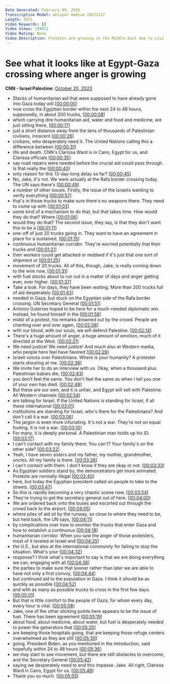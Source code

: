 ```yaml
---
Date Generated: February 09, 2025
Transcription Model: whisper medium 20231117
Length: 357s
Video Keywords: []
Video Views: 199812
Video Rating: None
Video Description: Protests are growing in the Middle East due to civilian deaths in Gaza as humanitarian aid remains in limbo at the Rafah Crossing on the Egypt-Gaza border. Protester Rahma Zein shared with CNN's Clarissa Ward why she's so upset with Western media. #CNN #News
---
```


# See what it looks like at Egypt-Gaza crossing where anger is growing
**CNN - Israel Palestine:** [October 20, 2023](https://www.youtube.com/watch?v=FAPu4FLd2pk)
*  Stacks of humanitarian aid that were supposed to have already gone into Gaza today will [[00:00:00](https://www.youtube.com/watch?v=FAPu4FLd2pk&t=0.0s)]
*  now cross the Egyptian border within the next 24 to 48 hours, supposedly, in about 200 trucks, [[00:00:08](https://www.youtube.com/watch?v=FAPu4FLd2pk&t=8.34s)]
*  which carrying dire humanitarian aid, water and food and medicine, are just sitting there, [[00:00:17](https://www.youtube.com/watch?v=FAPu4FLd2pk&t=17.76s)]
*  just a short distance away from the tens of thousands of Palestinian civilians, innocent [[00:00:26](https://www.youtube.com/watch?v=FAPu4FLd2pk&t=26.34s)]
*  civilians, who desperately need it. The United Nations calling this a difference between [[00:00:31](https://www.youtube.com/watch?v=FAPu4FLd2pk&t=31.46s)]
*  life and death. CNN's Clarissa Ward is in Cairo, Egypt for us, and Clarissa officials [[00:00:35](https://www.youtube.com/watch?v=FAPu4FLd2pk&t=35.74s)]
*  say road repairs were needed before the crucial aid could pass through. Is that really the [[00:00:40](https://www.youtube.com/watch?v=FAPu4FLd2pk&t=40.34s)]
*  only reason for this 13-day-long delay so far? [[00:00:45](https://www.youtube.com/watch?v=FAPu4FLd2pk&t=45.5s)]
*  No, Jake, it's not. We were actually at the Rafa border crossing today. The UN says there's [[00:00:49](https://www.youtube.com/watch?v=FAPu4FLd2pk&t=49.94s)]
*  a number of other issues. Firstly, the issue of the Israelis wanting to verify everything [[00:00:57](https://www.youtube.com/watch?v=FAPu4FLd2pk&t=57.94s)]
*  that's in those trucks to make sure there's no weapons there. They need to come up with [[00:01:03](https://www.youtube.com/watch?v=FAPu4FLd2pk&t=63.06s)]
*  some kind of a mechanism to do that, but that takes time. How would they do that? Where [[00:01:06](https://www.youtube.com/watch?v=FAPu4FLd2pk&t=66.66s)]
*  would they do that? The second issue, they say, is that they don't want this to be a [[00:01:11](https://www.youtube.com/watch?v=FAPu4FLd2pk&t=71.7s)]
*  one-off of just 20 trucks going in. They want to have an agreement in place for a sustained, [[00:01:15](https://www.youtube.com/watch?v=FAPu4FLd2pk&t=75.94s)]
*  continuous humanitarian corridor. They're worried potentially that their trucks and [[00:01:21](https://www.youtube.com/watch?v=FAPu4FLd2pk&t=81.94s)]
*  their workers could get attacked or mobbed if it's just that one sort of shipment or [[00:01:25](https://www.youtube.com/watch?v=FAPu4FLd2pk&t=85.7s)]
*  movement of 20 trucks. All of this, though, Jake, is really coming down to the wire now, [[00:01:31](https://www.youtube.com/watch?v=FAPu4FLd2pk&t=91.7s)]
*  with fuel stocks about to run out in a matter of days and anger getting ever, ever higher. [[00:01:37](https://www.youtube.com/watch?v=FAPu4FLd2pk&t=97.94s)]
*  Take a look. For days, they have been waiting. More than 200 trucks full of aid desperately [[00:01:43](https://www.youtube.com/watch?v=FAPu4FLd2pk&t=103.94s)]
*  needed in Gaza, but stuck on the Egyptian side of the Rafa border crossing. UN Secretary General [[00:01:51](https://www.youtube.com/watch?v=FAPu4FLd2pk&t=111.22s)]
*  Antonio Guterres hoped to be here for a much-needed diplomatic win. Instead, he found himself in the [[00:01:58](https://www.youtube.com/watch?v=FAPu4FLd2pk&t=118.66s)]
*  midst of a protest, his remarks drowned out by the crowd. People are chanting over and over again, [[00:02:08](https://www.youtube.com/watch?v=FAPu4FLd2pk&t=128.34s)]
*  with our blood, with our souls, we will defend Palestine. [[00:02:14](https://www.youtube.com/watch?v=FAPu4FLd2pk&t=134.82s)]
*  There's a huge amount of anger, a huge amount of emotion, much of it directed at the West. [[00:02:21](https://www.youtube.com/watch?v=FAPu4FLd2pk&t=141.54s)]
*  We need justice! We need justice! And much also at Western media, who people here feel have favored [[00:02:28](https://www.youtube.com/watch?v=FAPu4FLd2pk&t=148.58s)]
*  Israeli voices over Palestinians. Where is your humanity? A protester starts shouting at me. [[00:02:36](https://www.youtube.com/watch?v=FAPu4FLd2pk&t=156.42000000000002s)]
*  We invite her to do an interview with us. Okay, when a thousand plus Palestinian babies die, [[00:02:43](https://www.youtube.com/watch?v=FAPu4FLd2pk&t=163.14s)]
*  you don't feel the same. You don't feel the same as when I tell you one of your own has died. [[00:02:48](https://www.youtube.com/watch?v=FAPu4FLd2pk&t=168.98s)]
*  But these are our own, and it is unfair, and Egypt will sell with Palestine. All Western channels [[00:02:54](https://www.youtube.com/watch?v=FAPu4FLd2pk&t=174.42s)]
*  are talking for Israel. If the United Nations is standing for Israel, if all these international [[00:03:01](https://www.youtube.com/watch?v=FAPu4FLd2pk&t=181.45999999999998s)]
*  institutions are standing for Israel, who's there for the Palestinians? And don't call it a war. [[00:03:06](https://www.youtube.com/watch?v=FAPu4FLd2pk&t=186.33999999999997s)]
*  The jargon is even more infuriating. It's not a war. They're not on equal footing. It is not a war. [[00:03:10](https://www.youtube.com/watch?v=FAPu4FLd2pk&t=190.89999999999998s)]
*  For many, it is deeply personal. A Palestinian man holds up his ID. [[00:03:17](https://www.youtube.com/watch?v=FAPu4FLd2pk&t=197.14s)]
*  I can't contact with my family there. You can't? Your family's on the other side? [[00:03:22](https://www.youtube.com/watch?v=FAPu4FLd2pk&t=202.74s)]
*  Yeah, I have seven sisters and my father, my mother, grandmother, uncles. All my family is there. [[00:03:26](https://www.youtube.com/watch?v=FAPu4FLd2pk&t=206.02s)]
*  I can't contact with them. I don't know if they are okay or not. [[00:03:33](https://www.youtube.com/watch?v=FAPu4FLd2pk&t=213.46s)]
*  As Egyptian soldiers stand by, the demonstrators get more animated. Protests are normally illegal [[00:03:40](https://www.youtube.com/watch?v=FAPu4FLd2pk&t=220.74s)]
*  here, but today the Egyptian president called on people to take to the streets. [[00:03:47](https://www.youtube.com/watch?v=FAPu4FLd2pk&t=227.78s)]
*  So this is rapidly becoming a very chaotic scene now. [[00:03:54](https://www.youtube.com/watch?v=FAPu4FLd2pk&t=234.58s)]
*  They're trying to get the secretary general out of here. [[00:04:00](https://www.youtube.com/watch?v=FAPu4FLd2pk&t=240.58s)]
*  We are ordered back onto the buses and escorted out through the crowd back to the airport, [[00:04:05](https://www.youtube.com/watch?v=FAPu4FLd2pk&t=245.38s)]
*  where piles of aid sit by the runway, so close to where they need to be, but held back, the UN says, [[00:04:11](https://www.youtube.com/watch?v=FAPu4FLd2pk&t=251.61999999999998s)]
*  by complications over how to monitor the trucks that enter Gaza and how to establish a continuous [[00:04:18](https://www.youtube.com/watch?v=FAPu4FLd2pk&t=258.5s)]
*  humanitarian corridor. When you saw the anger of those protesters, most of it leveled at Israel and [[00:04:25](https://www.youtube.com/watch?v=FAPu4FLd2pk&t=265.14s)]
*  the U.S., but also at the international community for failing to stop the situation. What's your [[00:04:32](https://www.youtube.com/watch?v=FAPu4FLd2pk&t=272.58s)]
*  response? I think what's important to say is that we are doing everything we can, engaging with all [[00:04:38](https://www.youtube.com/watch?v=FAPu4FLd2pk&t=278.9s)]
*  the parties to make sure that sooner rather than later we are able to have not only a first convoy, [[00:04:44](https://www.youtube.com/watch?v=FAPu4FLd2pk&t=284.82s)]
*  but continued aid to the population in Gaza. I think it should be as quickly as possible [[00:04:52](https://www.youtube.com/watch?v=FAPu4FLd2pk&t=292.02s)]
*  and with as many as possible trucks to cross in the first few days. [[00:05:01](https://www.youtube.com/watch?v=FAPu4FLd2pk&t=301.85999999999996s)]
*  But that is little comfort to the people of Gaza, for whom every day, every hour is vital. [[00:05:08](https://www.youtube.com/watch?v=FAPu4FLd2pk&t=308.58s)]
*  Jake, one of the other sticking points here appears to be the issue of fuel. There has been agreement [[00:05:19](https://www.youtube.com/watch?v=FAPu4FLd2pk&t=319.14s)]
*  about food, about medicine, about water, but fuel is desperately needed to power the generators that [[00:05:25](https://www.youtube.com/watch?v=FAPu4FLd2pk&t=325.14s)]
*  are keeping those hospitals going, that are keeping those refuge centers overwhelmed as they are still [[00:05:30](https://www.youtube.com/watch?v=FAPu4FLd2pk&t=330.97999999999996s)]
*  going. President Biden, as you mentioned in the introduction, said hopefully within 24 to 48 hours [[00:05:36](https://www.youtube.com/watch?v=FAPu4FLd2pk&t=336.58s)]
*  we may start to see movement, but there are still obstacles to overcome, and the Secretary General [[00:05:42](https://www.youtube.com/watch?v=FAPu4FLd2pk&t=342.65999999999997s)]
*  saying we desperately need to end this impasse. Jake. All right, Clarissa Ward in Cairo, Egypt for us. [[00:05:48](https://www.youtube.com/watch?v=FAPu4FLd2pk&t=348.82s)]
*  Thank you so much. [[00:05:55](https://www.youtube.com/watch?v=FAPu4FLd2pk&t=355.53999999999996s)]
